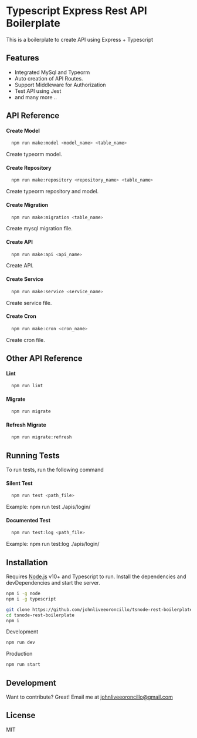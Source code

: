 
# Typescript Express Rest API Boilerplate

This is a boilerplate to create API using Express + Typescript




## Features

- Integrated MySql and Typeorm
- Auto creation of API Routes.
- Support Middleware for Authorization
- Test API using Jest
- and many more ..

## API Reference

#### Create Model

```bash
  npm run make:model <model_name> <table_name>
```
Create typeorm model.

#### Create Repository

```bash
  npm run make:repository <repository_name> <table_name>
```
Create typeorm repository and model.

#### Create Migration

```bash
  npm run make:migration <table_name>
```
Create mysql migration file.

#### Create API

```bash
  npm run make:api <api_name>
```
Create API.

#### Create Service

```bash
  npm run make:service <service_name>
```
Create service file.

#### Create Cron

```bash
  npm run make:cron <cron_name>
```
Create cron file.


## Other API Reference

#### Lint

```bash
  npm run lint
```

#### Migrate

```bash
  npm run migrate
```

#### Refresh Migrate

```bash
  npm run migrate:refresh
```
## Running Tests

To run tests, run the following command

#### Silent Test
```bash
  npm run test <path_file>
```
Example: npm run test ./apis/login/

#### Documented Test
```bash
  npm run test:log <path_file>
```
Example: npm run test:log ./apis/login/

## Installation

Requires [Node.js](https://nodejs.org/) v10+ and Typescript to run.
Install the dependencies and devDependencies and start the server.
```sh
npm i -g node
npm i -g typescript
```

```sh
git clone https://github.com/johnliveeoroncillo/tsnode-rest-boilerplate.git
cd tsnode-rest-boilerplate
npm i
```

Development
```sh
npm run dev
```

Production
```sh
npm run start
```
## Development

Want to contribute? Great! Email me at johnliveeoroncillo@gmail.com

## License
MIT
